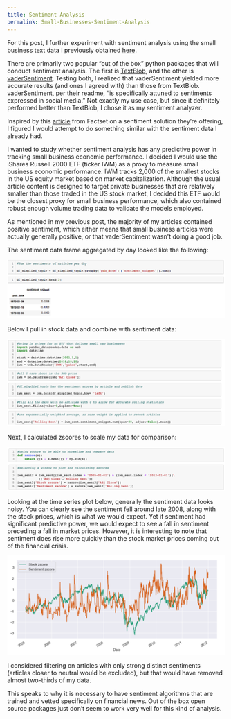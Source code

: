 ```yaml
---
title: Sentiment Analysis
permalink: Small-Businesses-Sentiment-Analysis
---
```


For this post, I further experiment with sentiment analysis using the small business text data I previously obtained [here](https://ssonkiya.github.io/Small-Businesses-Make-it-Big).

There are primarily two popular “out of the box” python packages that will conduct sentiment analysis. The first is [TextBlob](https://textblob.readthedocs.io/en/dev/quickstart.html), and the other is [vaderSentiment](https://github.com/cjhutto/vaderSentiment). Testing both, I realized that vaderSentiment yielded more accurate results (and ones I agreed with) than those from TextBlob. vaderSentiment, per their readme, “is specifically attuned to sentiments expressed in social media.” Not exactly my use case, but since it definitely performed better than TextBlob, I chose it as my sentiment analyzer.


Inspired by this [article](https://insight.factset.com/resources/at-a-glance-alexandria-text-analytics-economic-index-datafeed) from Factset on a sentiment solution they’re offering, I figured I would attempt to do something similar with the sentiment data I already had. 

I wanted to study whether sentiment analysis has any predictive power in tracking small business economic performance. I decided I would use the iShares Russell 2000 ETF (ticker IWM) as a proxy to measure small business economic performance. IWM tracks 2,000 of the smallest stocks in the US equity market based on market capitalization. Although the usual article content is designed to target private businesses that are relatively smaller than those traded in the US stock market, I decided this ETF would be the closest proxy for small business performance, which also contained robust enough volume trading data to validate the models employed. 

As mentioned in my previous post, the majority of my articles contained positive sentiment, which either means that small business articles were actually generally positive, or that vaderSentiment wasn't doing a good job.

The sentiment data frame aggregated by day looked like the following:

![too big](/images/NLP_sentiment_analysis/code0.png)

Below I pull in stock data and combine with sentiment data:

![too big](/images/NLP_sentiment_analysis/code1.png)


Next, I calculated zscores to scale my data for comparison:

![too big](/images/NLP_sentiment_analysis/code2.png)


Looking at the time series plot below, generally the sentiment data looks noisy. You can clearly see the sentiment fell around late 2008, along with the stock prices, which is what we would expect. Yet if sentiment had significant predictive power, we would expect to see a fall in sentiment preceding a fall in market prices. However, it is interesting to note that sentiment does rise more quickly than the stock market prices coming out of the financial crisis.


![too big](/images/NLP_sentiment_analysis/graph.png)


I considered filtering on articles with only strong distinct sentiments (articles closer to neutral would be excluded), but that would have removed almost two-thirds of my data.

This speaks to why it is necessary to have sentiment algorithms that are trained and vetted specifically on financial news. Out of the box open source packages just don’t seem to work very well for this kind of analysis. 


